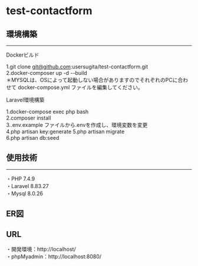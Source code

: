 # test-contactform
## 環境構築  
***
Dockerビルド  

1.git clone git@github.com:usersugita/test-contactform.git  
2.docker-composer up -d --build  
＊MYSQLは、OSによって起動しない場合がありますのでそれぞれのPCに合わせて docker-compose.yml ファイルを編集してください。  

Laravel環境構築  

1.docker-compose exec php bash  
2.composer install  
3..env.example ファイルから.envを作成し、環境変数を変更  
4.php artisan key:generate
5.php artisan migrate  
6.php artisan db:seed  

  
## 使用技術  
***
・PHP 7.4.9  
・Laravel 8.83.27  
・Mysql 8.0.26
## ER図
## URL  
・開発環境：http://localhost/  
・phpMyadmin：http://localhost:8080/
